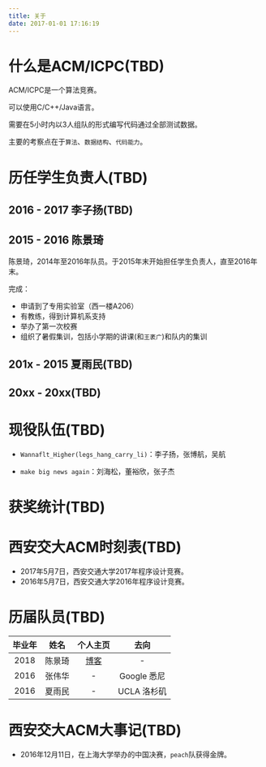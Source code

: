 ```yaml
---
title: 关于
date: 2017-01-01 17:16:19
---
```


# 什么是ACM/ICPC(TBD)

ACM/ICPC是一个算法竞赛。

可以使用C/C++/Java语言。

需要在5小时内以3人组队的形式编写代码通过全部测试数据。

主要的考察点在于`算法`、`数据结构`、`代码能力`。

# 历任学生负责人(TBD)

## 2016 - 2017 李子扬(TBD)

## 2015 - 2016 陈景琦

陈景琦，2014年至2016年队员。于2015年末开始担任学生负责人，直至2016年末。

完成：
- 申请到了专用实验室（西一楼A206）
- 有教练，得到计算机系支持
- 举办了第一次校赛
- 组织了暑假集训，包括小学期的讲课(和`王袤广`)和队内的集训

## 201x - 2015 夏雨民(TBD)

## 20xx - 20xx(TBD)

# 现役队伍(TBD)

- `Wannaflt_Higher(legs_hang_carry_li)`：李子扬，张博航，吴航

- `make big news again`：刘海松，董裕欣，张子杰

# 获奖统计(TBD)

# 西安交大ACM时刻表(TBD)

- 2017年5月7日，西安交通大学2017年程序设计竞赛。
- 2016年5月7日，西安交通大学2016年程序设计竞赛。

# 历届队员(TBD)

| 毕业年       | 姓名           |个人主页 | 去向 |
|:-------------:|:-------------:|:-----:|:----:|
| 2018          | 陈景琦         | [博客](http://192217.space) | - |
| 2016      | 张伟华      |   - |  Google 悉尼|
| 2016      | 夏雨民      |   - |  UCLA 洛杉矶|

# 西安交大ACM大事记(TBD)

- 2016年12月11日，在上海大学举办的中国决赛，`peach`队获得金牌。